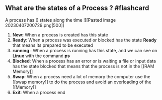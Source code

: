 ## What are the states of a Process ? #flashcard

A process has 6 states along the time
![[Pasted image 20230407200729.png|500]]
1. **New:** When a process is created has this state
2. **Ready**: When a process was executed or blocked has the state **Ready** that means its prepared to be executed
3. **running** : When a process is running has this state, and we can see on **Linux** with the command **ps**
4. **Blocked**: When a process has an error or is waiting a file or input data has the state blocked that means that the process is not in the [[RAM Memory]]
5. **Swap**: When a process need a lot of memory the computer use the [[swap memory]] to do the process and avoid an overloading of the [[Memory]]
6. **Exit**: When a process end
<!--ID: 1680916419296-->
